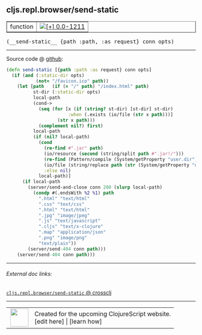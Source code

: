 ## cljs.repl.browser/send-static



 <table border="1">
<tr>
<td>function</td>
<td><a href="https://github.com/cljsinfo/cljs-api-docs/tree/0.0-1211"><img valign="middle" alt="[+] 0.0-1211" title="Added in 0.0-1211" src="https://img.shields.io/badge/+-0.0--1211-lightgrey.svg"></a> </td>
</tr>
</table>


 <samp>
(__send-static__ {path :path, :as request} conn opts)<br>
</samp>

---







Source code @ [github](https://github.com/clojure/clojurescript/blob/r3030/src/clj/cljs/repl/browser.clj#L67-L100):

```clj
(defn send-static [{path :path :as request} conn opts]
  (if (and (:static-dir opts)
           (not= "/favicon.ico" path))
    (let [path   (if (= "/" path) "/index.html" path)
          st-dir (:static-dir opts)
          local-path
          (cond->
            (seq (for [x (if (string? st-dir) [st-dir] st-dir)
                       :when (.exists (io/file (str x path)))]
                   (str x path)))
            (complement nil?) first)
          local-path
          (if (nil? local-path)
            (cond
              (re-find #".jar" path)
              (io/resource (second (string/split path #".jar!/")))
              (re-find (Pattern/compile (System/getProperty "user.dir")) path)
              (io/file (string/replace path (str (System/getProperty "user.dir") "/") ""))
              :else nil)
            local-path)]
      (if local-path
        (server/send-and-close conn 200 (slurp local-path)
          (condp #(.endsWith %2 %1) path
            ".html" "text/html"
            ".css" "text/css"
            ".html" "text/html"
            ".jpg" "image/jpeg"
            ".js" "text/javascript"
            ".cljs" "text/x-clojure"
            ".map" "application/json"
            ".png" "image/png"
            "text/plain"))
        (server/send-404 conn path)))
    (server/send-404 conn path)))
```

<!--
Repo - tag - source tree - lines:

 <pre>
clojurescript @ r3030
└── src
    └── clj
        └── cljs
            └── repl
                └── <ins>[browser.clj:67-100](https://github.com/clojure/clojurescript/blob/r3030/src/clj/cljs/repl/browser.clj#L67-L100)</ins>
</pre>

-->

---



###### External doc links:

[`cljs.repl.browser/send-static` @ crossclj](http://crossclj.info/fun/cljs.repl.browser/send-static.html)<br>

---

 <table>
<tr><td>
<img valign="middle" align="right" width="48px" src="http://i.imgur.com/Hi20huC.png">
</td><td>
Created for the upcoming ClojureScript website.<br>
[edit here] | [learn how]
</td></tr></table>

[edit here]:https://github.com/cljsinfo/cljs-api-docs/blob/master/cljsdoc/cljs.repl.browser/send-static.cljsdoc
[learn how]:https://github.com/cljsinfo/cljs-api-docs/wiki/cljsdoc-files

<!--

This information was too distracting to show to readers, but I'll leave it
commented here since it is helpful to:

- pretty-print the data used to generate this document
- and show how to retrieve that data



The API data for this symbol:

```clj
{:ns "cljs.repl.browser",
 :name "send-static",
 :type "function",
 :signature ["[{path :path, :as request} conn opts]"],
 :source {:code "(defn send-static [{path :path :as request} conn opts]\n  (if (and (:static-dir opts)\n           (not= \"/favicon.ico\" path))\n    (let [path   (if (= \"/\" path) \"/index.html\" path)\n          st-dir (:static-dir opts)\n          local-path\n          (cond->\n            (seq (for [x (if (string? st-dir) [st-dir] st-dir)\n                       :when (.exists (io/file (str x path)))]\n                   (str x path)))\n            (complement nil?) first)\n          local-path\n          (if (nil? local-path)\n            (cond\n              (re-find #\".jar\" path)\n              (io/resource (second (string/split path #\".jar!/\")))\n              (re-find (Pattern/compile (System/getProperty \"user.dir\")) path)\n              (io/file (string/replace path (str (System/getProperty \"user.dir\") \"/\") \"\"))\n              :else nil)\n            local-path)]\n      (if local-path\n        (server/send-and-close conn 200 (slurp local-path)\n          (condp #(.endsWith %2 %1) path\n            \".html\" \"text/html\"\n            \".css\" \"text/css\"\n            \".html\" \"text/html\"\n            \".jpg\" \"image/jpeg\"\n            \".js\" \"text/javascript\"\n            \".cljs\" \"text/x-clojure\"\n            \".map\" \"application/json\"\n            \".png\" \"image/png\"\n            \"text/plain\"))\n        (server/send-404 conn path)))\n    (server/send-404 conn path)))",
          :title "Source code",
          :repo "clojurescript",
          :tag "r3030",
          :filename "src/clj/cljs/repl/browser.clj",
          :lines [67 100]},
 :full-name "cljs.repl.browser/send-static",
 :full-name-encode "cljs.repl.browser/send-static",
 :history [["+" "0.0-1211"]]}

```

Retrieve the API data for this symbol:

```clj
;; from Clojure REPL
(require '[clojure.edn :as edn])
(-> (slurp "https://raw.githubusercontent.com/cljsinfo/cljs-api-docs/catalog/cljs-api.edn")
    (edn/read-string)
    (get-in [:symbols "cljs.repl.browser/send-static"]))
```

-->
